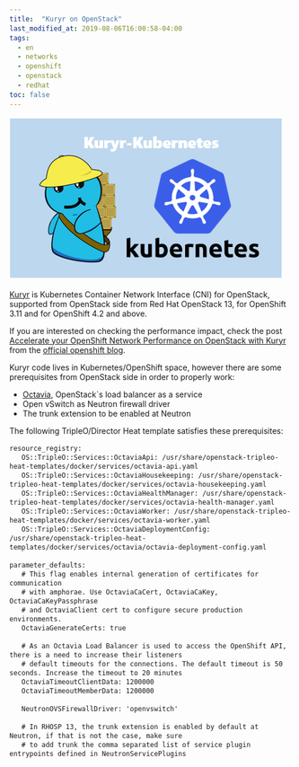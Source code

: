 ```yaml
---
title:  "Kuryr on OpenStack"
last_modified_at: 2019-08-06T16:00:58-04:00
tags:
  - en
  - networks
  - openshift
  - openstack
  - redhat
toc: false
---
```


![](/assets/images/posts/2019-08-06-kuryr.png)

[Kuryr](https://github.com/openstack/kuryr) is Kubernetes Container Network Interface (CNI) for OpenStack, supported from OpenStack side from Red Hat OpenStack 13, for OpenShift 3.11 and for OpenShift 4.2 and above.

If you are interested on checking the performance impact, check the post [Accelerate your OpenShift Network Performance on OpenStack with Kuryr](https://www.openshift.com/blog/accelerate-your-openshift-network-performance-on-openstack-with-kuryr) from the [official openshift blog](https://www.openshift.com/blog).

Kuryr code lives in Kubernetes/OpenShift space, however there are some prerequisites from OpenStack side in order to properly work:
 - [Octavia](https://wiki.openstack.org/wiki/Octavia), OpenStack`s load balancer as a service
 - Open vSwitch as Neutron firewall driver
 - The trunk extension to be enabled at Neutron

 The following TripleO/Director Heat template satisfies these prerequisites:
 ```
 resource_registry:
    OS::TripleO::Services::OctaviaApi: /usr/share/openstack-tripleo-heat-templates/docker/services/octavia-api.yaml
    OS::TripleO::Services::OctaviaHousekeeping: /usr/share/openstack-tripleo-heat-templates/docker/services/octavia-housekeeping.yaml
    OS::TripleO::Services::OctaviaHealthManager: /usr/share/openstack-tripleo-heat-templates/docker/services/octavia-health-manager.yaml
    OS::TripleO::Services::OctaviaWorker: /usr/share/openstack-tripleo-heat-templates/docker/services/octavia-worker.yaml
    OS::TripleO::Services::OctaviaDeploymentConfig: /usr/share/openstack-tripleo-heat-templates/docker/services/octavia/octavia-deployment-config.yaml

parameter_defaults:
    # This flag enables internal generation of certificates for communication
    # with amphorae. Use OctaviaCaCert, OctaviaCaKey, OctaviaCaKeyPassphrase
    # and OctaviaClient cert to configure secure production environments.
    OctaviaGenerateCerts: true

    # As an Octavia Load Balancer is used to access the OpenShift API, there is a need to increase their listeners
    # default timeouts for the connections. The default timeout is 50 seconds. Increase the timeout to 20 minutes
    OctaviaTimeoutClientData: 1200000
    OctaviaTimeoutMemberData: 1200000

    NeutronOVSFirewallDriver: 'openvswitch'

    # In RHOSP 13, the trunk extension is enabled by default at Neutron, if that is not the case, make sure
    # to add trunk the comma separated list of service plugin entrypoints defined in NeutronServicePlugins
 ```